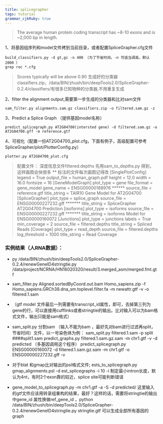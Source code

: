 ```yaml
---
title: splicegrapher 
tags: tutorial
grammar_cjkRuby: true
---
```




>The average human protein coding transcript has ~8-10 exons and is ~2,000 bp in length.

1、将基因组序列和model文件拷到当前目录，或者配置SpliceGrapher.cfg文件

```
build_classifiers.py -d gt,gc -n 400 （为了节省时间。-n 可适当调高，默认2000 ）
grep roc *.cfg
```

> Scores typically will be above 0.90
生成好的分类器classifiers.zip，/data/BIN/zhush/bin/deepTools2.0/SpliceGrapher-0.2.4/classifiers/有很多已知物种的分类器,不用重复生成

2、filter the alignment output,需要第一步生成的分类器和比对sam文件
```
sam_filter.py alignments.sam.gz classifiers.zip -o filtered.sam.gz -z
```

3、Predict a Splice Graph （提供基因model名称）
```
predict_splicegraph.py AT2G04700(intersted gene) -d filtered.sam.gz -o AT2G04700.gff -m reference.gtf
```

4、可视化（配置一份AT2G04700_plot.cfg，下面有例子，高级配置可参考SpliceGrapher/plot/PlotterConfig.py）
```
plotter.py AT2G04700_plot.cfg
```

>配置文件：
深度信息文件filtered.depths 先用sam_to_depths.py 得到，这样画图会快很多
** 标注的文件每次画图记得改
[SinglePlotConfig]
legend = True
output_file = human_graph.pdf
height = 12.0
width = 16.0
fontsize = 16
[GeneModelGraph]
plot_type = gene
file_format = gene_model
gene_name = ENSG00000188976 ******
source_file = reference.gtf
title_string = TAIR10 Gene Model for AT2G04700
[SpliceGrapher]
plot_type = splice_graph
source_file = ENSG00000227232.gff *******
title_string = SpliceGrapher AT2G04700 Prediction
[isoforms]
plot_type = isoforms
source_file = ENSG00000227232.gff *******
title_string = isoforms Model for ENSG00000160072
[Junctions]
plot_type = junctions
labels = True
min_coverage = 2
source_file = filtered.depths
title_string = Spliced Reads
[Coverage]
plot_type = read_depth
source_file = filtered.depths
log_threshold = 1000
title_string = Read Coverage

### 实例结果（人RNA数据）：

* py /data/BIN/zhush/bin/deepTools2.0/SpliceGrapher-0.2.4/renewGeneID4stringtie.py /data/project/NCRNA/HN16020320/result/3.merged_asm/merged.fmt.gtf
* sam_filter.py Aligned.sortedByCoord.out.bam Homo_sapiens.zip -f Homo_sapiens.GRCh38.dna_sm.toplevel.filter.fa -m newattr.gtf -v -o filtered.1.sam
* （gtf model 文件最后一列需要有transcript_id属性，即可，去掉第三列为gene的行，可以直接用cufflinks或者stringtie的输出。比对输入可以为bam格式文件，输出只能是sam格式）

* sam_split.py 分割sam （输入不能为bam ，最好先对bam进行过滤再split，节省时间）文件，以一号染色体为例：
sam_split.py filtered.1.sam -p split ####split1.sam
predict_graphs.py filtered.1.sam.gz.sam -m chr1.gtf -v -d predicted （多基因调用这个程序）
predict_splicegraph.py ENSG00000160072 -d filtered.1.sam.gz.sam -m chr1.gtf -o ENSG00000227232.gff -v


* 对于blat 和gmap比对输出的psl格式文件;
ests_to_splicegraph.py gmap_alignments.psl -d est_splicegraphs -i 10
-i 制定最小intron长度，默认为4nt，有时2个exon靠的较近，splice site可能判断错误

* gene_model_to_splicegraph.py -m chr1.gtf -a -S -d predicted/
这里输入的gtf文件应该用转录组重构的结果，最好？这样的话，需要将stringtie的输出中gene_id 属性换做ref_gene_id ，python /data/BIN/zhush/bin/deepTools2.0/SpliceGrapher-0.2.4/renewGeneID4stringtie.py stringtie.gtf
可以生成全部所有基因的graph